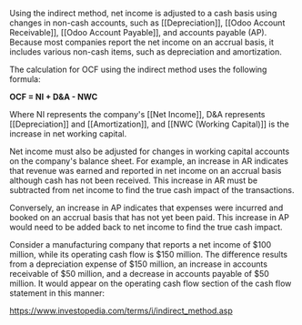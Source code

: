 Using the indirect method, net income is adjusted to a cash basis using changes in non-cash accounts, such as [[Depreciation]], [[Odoo Account Receivable]], [[Odoo Account Payable]], and accounts payable (AP). Because most companies report the net income on an accrual basis, it includes various non-cash items, such as depreciation and amortization.

The calculation for OCF using the indirect method uses the following formula:

**OCF = NI + D&A - NWC**

Where NI represents the company's [[Net Income]], D&A represents [[Depreciation]] and [[Amortization]], and [[NWC (Working Capital)]] is the increase in net working capital.

Net income must also be adjusted for changes in working capital accounts on the company's balance sheet. For example, an increase in AR indicates that revenue was earned and reported in net income on an accrual basis although cash has not been received. This increase in AR must be subtracted from net income to find the true cash impact of the transactions.

Conversely, an increase in AP indicates that expenses were incurred and booked on an accrual basis that has not yet been paid. This increase in AP would need to be added back to net income to find the true cash impact.

Consider a manufacturing company that reports a net income of $100 million, while its operating cash flow is $150 million. The difference results from a depreciation expense of $150 million, an increase in accounts receivable of $50 million, and a decrease in accounts payable of $50 million. It would appear on the operating cash flow section of the cash flow statement in this manner:

https://www.investopedia.com/terms/i/indirect_method.asp